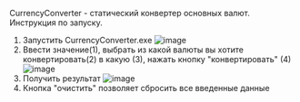 CurrencyConverter - статический конвертер основных валют.
Инструкция по запуску.
1) Запустить CurrencyConverter.exe ![image](https://user-images.githubusercontent.com/89989622/172063599-0423af77-b485-4a71-9e97-77e7b8987ed1.png)
2) Ввести значение(1), выбрать из какой валюты вы хотите конвертировать(2) в какую (3), нажать кнопку "конвертировать" (4) ![image](https://user-images.githubusercontent.com/89989622/172063879-c0d1f53d-fb86-4d4a-8b30-56272294cb86.png)
3) Получить результат ![image](https://user-images.githubusercontent.com/89989622/172063769-d1c7a7bc-b8fd-4415-a4cb-a6fe9ce82c8e.png)
5) Кнопка "очистить" позволяет сбросить все введенные данные
